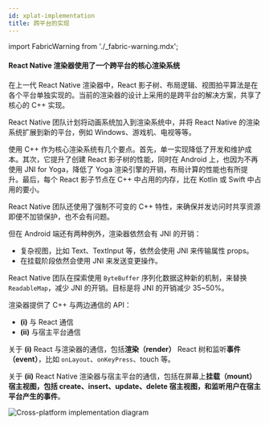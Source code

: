 ```yaml
---
id: xplat-implementation
title: 跨平台的实现
---
```


import FabricWarning from './\_fabric-warning.mdx';

<FabricWarning />

#### React Native 渲染器使用了一个跨平台的核心渲染系统

在上一代 React Native 渲染器中，React 影子树、布局逻辑、视图拍平算法是在各个平台单独实现的。当前的渲染器的设计上采用的是跨平台的解决方案，共享了核心的 C++ 实现。

React Native 团队计划将动画系统加入到渲染系统中，并将 React Native 的渲染系统扩展到新的平台，例如 Windows、游戏机、电视等等。

使用 C++ 作为核心渲染系统有几个要点。首先，单一实现降低了开发和维护成本。其次，它提升了创建 React 影子树的性能，同时在 Android 上，也因为不再使用 JNI for Yoga，降低了 Yoga 渲染引擎的开销，布局计算的性能也有所提升。最后，每个 React 影子节点在 C++ 中占用的内存，比在 Kotlin 或 Swift 中占用的要小。

React Native 团队还使用了强制不可变的 C++ 特性，来确保并发访问时共享资源即便不加锁保护，也不会有问题。

但在 Android 端还有两种例外，渲染器依然会有 JNI 的开销：

- 复杂视图，比如 Text、TextInput 等，依然会使用 JNI 来传输属性 props。
- 在挂载阶段依然会使用 JNI 来发送变更操作。

React Native 团队在探索使用 `ByteBuffer` 序列化数据这种新的机制，来替换 `ReadableMap`，减少 JNI 的开销。目标是将 JNI 的开销减少 35~50%。

渲染器提供了 C++ 与两边通信的 API：

- **(i)** 与 React 通信
- **(ii)** 与宿主平台通信

关于 **(i)** React 与渲染器的通信，包括**渲染（render）** React 树和监听**事件（event）**，比如 `onLayout`、`onKeyPress`、touch 等。

关于 **(ii)** React Native 渲染器与宿主平台的通信，包括在屏幕上**挂载（mount）**宿主视图，包括 create、insert、update、delete 宿主视图，和监听用户在宿主平台产生的**事件**。

![Cross-platform implementation diagram](/docs/assets/Architecture/xplat-implementation/xplat-implementation-diagram.png)
